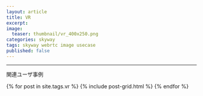 ```yaml
---
layout: article
title: VR
excerpt: 
image:
  teaser: thumbnail/vr_400x250.png
categories: skyway
tags: skyway webrtc image usecase
published: false
---
```




<hr>

関連ユーザ事例

<div class="tiles">
{% for post in site.tags.vr %}
  {% include post-grid.html %}
{% endfor %}
</div><!-- /.tiles -->

